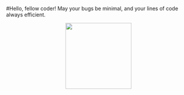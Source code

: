 #Hello, fellow coder! May your bugs be minimal, and your lines of code always efficient.
<div align="center">
  <img height="180em" src="https://github-readme-stats.vercel.app/api?username=fauez&show_icons=true&theme=tokyonight&include_all_commits=true&count_private=true"/>
<!--    <img src="https://github-readme-stats.vercel.app/api/top-langs/?username=fauez&layout=compact&theme=graywhite&hide_border=true" width="313" />-->
</div>

<!--

 <div style="display: inline_block">
 <img height="180em" src="https://github-readme-stats.vercel.app/api?username=fauez&show_icons=true&theme=tokyonight&include_all_commits=true&count_private=true"/>
  <img height="180em" src="https://github-readme-stats.vercel.app/api/top-langs/?username=fauez&layout=compact&langs_count=6&theme=tokyonight"/>
</div>
- 🔭 I’m currently working on ...
- 🌱 I’m currently learning ...
- 👯 I’m looking to collaborate on ...
- 🤔 I’m looking for help with ...
- 💬 Ask me about ...
- 📫 How to reach me: ...
- 😄 Pronouns: ...
- ⚡ Fun fact: ...
-->
